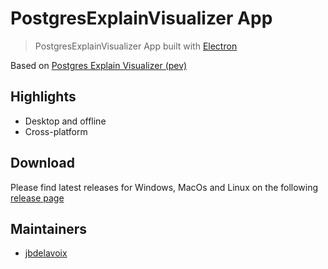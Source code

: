 # PostgresExplainVisualizer App

> PostgresExplainVisualizer App built with [Electron](https://github.com/electron/electron)

Based on [Postgres Explain Visualizer (pev)](https://github.com/AlexTatiyants/pev)

## Highlights

- Desktop and offline
- Cross-platform

## Download

Please find latest releases for Windows, MacOs and Linux on the following [release page](https://github.com/jbdelavoix/pev-app/releases/latest)

## Maintainers

- [jbdelavoix](https://github.com/jbdelavoix)
